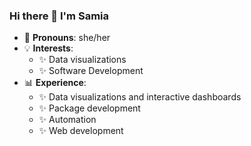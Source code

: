 ### Hi there 👋 I'm Samia

- 🙂 <b>Pronouns</b>: she/her
- 💡 <b>Interests</b>: 
  - ✨ Data visualizations
  - ✨ Software Development 
- 📊 <b>Experience</b>:
  - ✨ Data visualizations and interactive dashboards
  - ✨ Package development
  - ✨ Automation  
  - ✨ Web development

<!--
**samiaab1990/samiaab1990** is a ✨ _special_ ✨ repository because its `README.md` (this file) appears on your GitHub profile.


Here are some ideas to get you started:

- 🔭 I’m currently working on ...
- 🌱 I’m currently learning ...
- 👯 I’m looking to collaborate on ...
- 🤔 I’m looking for help with ...
- 💬 Ask me about ...
- 📫 How to reach me: ...

- ⚡ Fun fact: ...
-->
